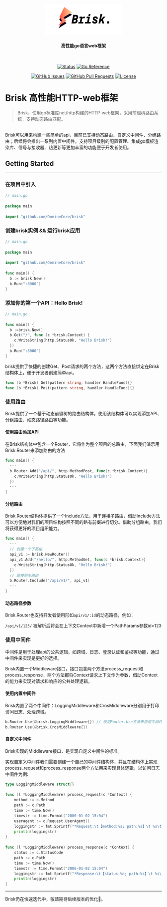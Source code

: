 <p align="center">
  <a href="" rel="noopener">
 <img width=250px height=100px src="docs/Brisk.png" alt="Project logo"></a>
</p>

<h4 align="center">高性能go语言web框架</h4>
<br>
<div align="center">

[![Status](https://img.shields.io/badge/status-active-success.svg)]()
[![Go Reference](https://pkg.go.dev/badge/github.com/DomineCore/brisk.svg)](https://pkg.go.dev/github.com/DomineCore/brisk)

[![GitHub Issues](https://img.shields.io/github/issues/DomineCore/brisk.svg)](https://github.com/DomineCore/brisk/issues)
[![GitHub Pull Requests](https://img.shields.io/github/issues-pr/DomineCore/brisk.svg)](https://github.com/DomineCore/brisk/pulls)
[![License](https://img.shields.io/badge/license-MIT-blue.svg)](/LICENSE)
</div>

# Brisk 高性能HTTP-web框架 
> Brisk，使用go标准库net/http构建的HTTP-web框架，采用前缀树路由系统，支持动态路由匹配。

<br>
Brisk可以用来构建一些简单的api，目前已支持动态路由、自定义中间件、分组路由；后续将会推出一系列内置中间件，支持项目级别的配置管理、集成go模板渲染库、信号与接收器、热更新等更加丰富的功能便于开发者使用。

<br>

## Getting Started
---
### 在项目中引入
```go
// main.go

package main

import "github.com/DomineCore/brisk"

```

### 创建brisk实例 && 运行brisk应用
```go
// main.go

package main

import "github.com/DomineCore/brisk"

func main() {
  b := brisk.New()
  b.Run(":8000")
}

```

### 添加你的第一个API：Hello Brisk!
```go
// main.go

func main() {
  b :=brisk.New()
  b.Get("/", func (c *brisk.Context) {
    c.WriteString(http.StatusOk, "Hello Brisk!")
  })
  b.Run(":8000")
}

```
brisk提供了快捷的创建Get、Post请求的两个方法，这两个方法直接绑定在Brisk结构体上，便于开发者创建简单api。
```go
func (b *Brisk) Get(pattern string, handler HandleFunc){}
func (b *Brisk) Post(pattern string, handler HandleFunc){}
```
### 使用路由
Brisk提供了一个基于动态前缀树的路由结构体。使用该结构体可以实现添加API、分组路由、动态路径路由等功能。
<br>

#### 使用路由添加API
在Brisk结构体中包含一个Router，它将作为整个项目的总路由，下面我们演示用Brisk.Router来添加路由的方法
```go
func main() {
  ···
  b.Router.Add("/api/", http.MethodPost, func(c *brisk.Context){
    c.WriteString(http.StatusOk, "Hello Brisk!")
  })
  ···
}
```

#### 分组路由
Brisk.Router结构体提供了一个Include方法，用于连接子路由，借助Include方法可以方便地对我们的项目结构按照不同的路有前缀进行切分。借助分组路由，我们将获得更好的项目组织能力。
```go
func main() {
  ···
  // 创建一个子路由
  api_v1 := brisk.NewRouter()
  api_v1.Add("/hello/", http.MethodGet, func(c *brisk.Context){
    c.WriteString(http.StatusOk, "Hello Brisk!")
  })
  // 连接到主路由
  b.Router.Include("/api/v1/", api_v1)
  ···
}
```

#### 动态路径参数
Brisk.Router也支持开发者使用形如`api/v1/:id`的动态路径，例如：

`/api/v1/123/` 被解析后将会在上下文Context中新增一个PathParams参数id=123


### 使用中间件

中间件是用于处理api的公共逻辑，如跨域、日志、登录认证和鉴权等功能，通过中间件来实现是更好的选择。

Brisk内置一个Middleware接口，接口包含两个方法process_request和process_response，两个方法都将Context请求上下文作为参数，借助Context的能力来实现对请求和响应的公共处理逻辑。

#### 使用内置中间件
Brisk内置了两个中间件：LoggingMiddleware和CrosMiddleware分别用于打印访问日志、处理跨域。
```go
b.Router.Use(&brisk.LoggingMiddleware{}) // 使用Router.Use方法来应用中间件
b.Router.Use(&brisk.CrosMiddleware{})
```

#### 自定义中间件
Brisk实现的Middleware接口，是实现自定义中间件的标准。

实现自定义中间件我们需要创建一个自己的中间件结构体，并且在结构体上实现process_request和process_response两个方法用来实现具体逻辑，以访问日志中间件为例:
```go
type LoggingMiddleware struct{}

func (l *LoggingMiddleware) process_request(c *Context) {
	method := c.Method
	path := c.Path
	time := time.Now()
	timestr := time.Format("2006-01-02 15:04")
	useragent := c.Request.UserAgent()
	loggingstr := fmt.Sprintf("*Request:\t【method:%s; path:%s】\t %s\t from：%s\t", method, path, timestr, useragent)
	println(loggingstr)
}

func (l *LoggingMiddleware) process_response(c *Context) {
	status := c.StatusCode
	path := c.Path
	time := time.Now()
	timestr := time.Format("2006-01-02 15:04")
	loggingstr := fmt.Sprintf("*Response:\t【status:%d; path:%s】\t %s\t", status, path, timestr)
	println(loggingstr)
}
```
----

Brisk仍在快速迭代中，敬请期待后续版本的优化👾。